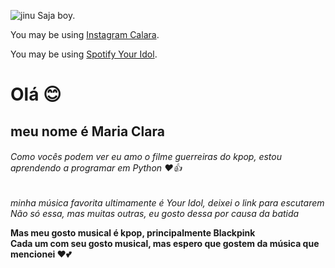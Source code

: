 ![jinu Saja boy.](https://media1.tenor.com/m/EdPqrCqJkAwAAAAC/running-ginu.gif "Jinu Saja Boy.")

You may be using [Instagram Calara](https://www.instagram.com/calara_556?igsh=Mmo1djlwczk5NGho).

You may be using [Spotify Your Idol](https://open.spotify.com/track/1I37Zz2g3hk9eWxaNkj031?si=6zP3A-WgQAu7sByt8ZCIKg).

# Olá 😊
## meu nome é Maria Clara
###### Como vocês podem ver eu amo o filme guerreiras do kpop, estou aprendendo a programar em Python ❤️👍
*minha música favorita ultimamente é Your Idol, deixei o link para escutarem*  
_Não só essa, mas muitas outras, eu gosto dessa por causa da batida_

**Mas meu gosto musical é kpop, principalmente Blackpink**  
__Cada um com seu gosto musical, mas espero que gostem da música que mencionei ❤️💕__


